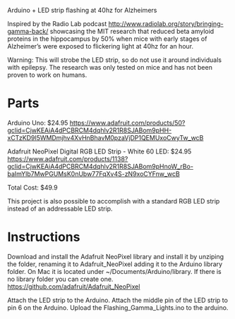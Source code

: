 Arduino + LED strip flashing at 40hz for Alzheimers

Inspired by the Radio Lab podcast http://www.radiolab.org/story/bringing-gamma-back/ showcasing the MIT research that reduced beta amyloid proteins in the hippocampus by 50% when mice with early stages of Alzheimer’s were exposed to flickering light at 40hz for an hour.

Warning: This will strobe the LED strip, so do not use it around individuals with epilepsy. 
The research was only tested on mice and has not been proven to work on humans.

# Parts
Arduino Uno: $24.95
https://www.adafruit.com/products/50?gclid=CjwKEAiA4dPCBRCM4dqhlv2R1R8SJABom9pHH-xCTzKD9I5WMDmjhv4XvHnBhavM0pzaVjDP1QEMUxoCwyTw_wcB

Adafruit NeoPixel Digital RGB LED Strip - White 60 LED: $24.95
https://www.adafruit.com/products/1138?gclid=CjwKEAiA4dPCBRCM4dqhlv2R1R8SJABom9pHnoW_rBo-baImYlb7MwPGUMsK0nUbw77FqXv4S-zN9xoCYFnw_wcB

Total Cost:
$49.9

This project is also possible to accomplish with a standard RGB LED strip instead of an addressable LED strip.
# Instructions
Download and install the Adafruit NeoPixel library and install it by unziping the folder, renaming it to Adafruit_NeoPixel adding it to the Arduino library folder. On Mac it is located under ~/Documents/Arduino/library. If there is no library folder you can create one. https://github.com/adafruit/Adafruit_NeoPixel

Attach the LED strip to the Arduino. Attach the middle pin of the LED strip to pin 6 on the Arduino. Upload the Flashing_Gamma_Lights.ino to the arduino.
